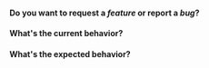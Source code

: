 #### Do you want to request a _feature_ or report a _bug_?

<!--
If you have a question, ask it in our Slack channel instead:

https://slate-slack.herokuapp.com/
-->

#### What's the current behavior?

<!--
For bugs, you **must** include the following:

- A JSFiddle that minimally reproduces the issue.
- A GIF showing the issue in action.
- Information about your OS, browser, Slate version, etc.

If you don't include these, there's a very good chance your issue will be closed, because it's much too hard to figure out exactly what is going wrong, and it makes maintenance much harder.

We need to keep the issues actionable, or else maintaining Slate becomes overwhelming. Thank you for understanding!

https://jsfiddle.net/fj9dvhom/1/
http://recordit.co/
-->

#### What's the expected behavior?

<!--
The fastest, and most appreciated way to have your issue fixed is to create a pull request with working, tested code and we will help get it merged. Don't be scared to open a pull request that isn't completed and ask for input. We're happy to give direction! Also, researching how other editors handle this issue is super helpful.

Slate is solving a pretty complex problem, and we can't do it without active contributors, so thank you so much for your help!

https://draftjs.org/
http://prosemirror.net/
https://quilljs.com/
-->
